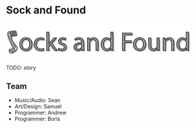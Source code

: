 # Sock and Found
![logo](Assets/Sprites/logo.png)

TODO: story



## Team

* Music/Audio: Sean
* Art/Design: Samuel
* Programmer: Andrew
* Programmer: Boris

